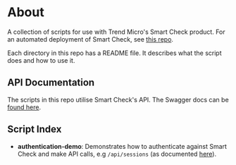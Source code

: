 # About

A collection of scripts for use with Trend Micro's Smart Check product. For an automated deployment of Smart Check, see [this repo](https://github.com/OzNetNerd/Smart-Check-Demo).

Each directory in this repo has a README file. It describes what the script does and how to use it.

## API Documentation

The scripts in this repo utilise Smart Check's API. The Swagger docs can be [found here](https://automation.deepsecurity.trendmicro.com/article/11_1/smart-check-api-reference?platform=on-premise).

## Script Index

* **authentication-demo**: Demonstrates how to authenticate against Smart Check and make API calls, e.g `/api/sessions` (as documented [here](https://automation.deepsecurity.trendmicro.com/article/11_1/smart-check-api-reference?platform=on-premise#operation/listSessions)).